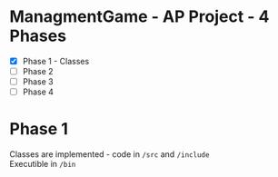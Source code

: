 # ManagmentGame - AP Project - 4 Phases

- [x] Phase 1 - Classes
- [ ] Phase 2
- [ ] Phase 3
- [ ] Phase 4

# Phase 1  
Classes are implemented - code in `/src` and `/include`  
Executible in `/bin`


